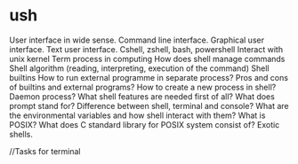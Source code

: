 # ush
User interface in wide sense.
Command line interface.
Graphical user interface.
Text user interface.
Cshell, zshell, bash, powershell
Interact with unix kernel
Term process in computing
How does shell manage commands
Shell algorithm (reading, interpreting, execution of the command)
Shell builtins
How to run external programme in separate process?
Pros and cons of builtins and external programs?
How to create a new process in shell?
Daemon process?
What shell features are needed first of all?
What does prompt stand for?
Difference between shell, terminal and console?
What are the environmental variables and how shell interact with them?
What is POSIX?
What does C standard library for POSIX system consist of?
Exotic shells.

//Tasks for terminal
